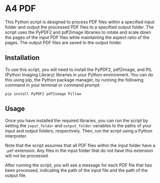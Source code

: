 # A4 PDF

This Python script is designed to process PDF files within a specified input folder and output the processed PDF files to a specified output folder. The script uses the PyPDF2 and pdf2image libraries to rotate and scale down the pages of the input PDF files while maintaining the aspect ratio of the pages. The output PDF files are saved to the output folder.

## Installation

To use this script, you will need to install the PyPDF2, pdf2image, and PIL (Python Imaging Library) libraries in your Python environment. You can do this using pip, the Python package manager, by running the following command in your terminal or command prompt:

```
pip install PyPDF2 pdf2image Pillow
```

## Usage

Once you have installed the required libraries, you can run the script by setting the `input_folder` and `output_folder` variables to the paths of your input and output folders, respectively. Then, run the script using a Python interpreter.

Note that the script assumes that all PDF files within the input folder have a `.pdf` extension. Any files in the input folder that do not have this extension will not be processed.

After running the script, you will see a message for each PDF file that has been processed, indicating the path of the input file and the path of the output file.
